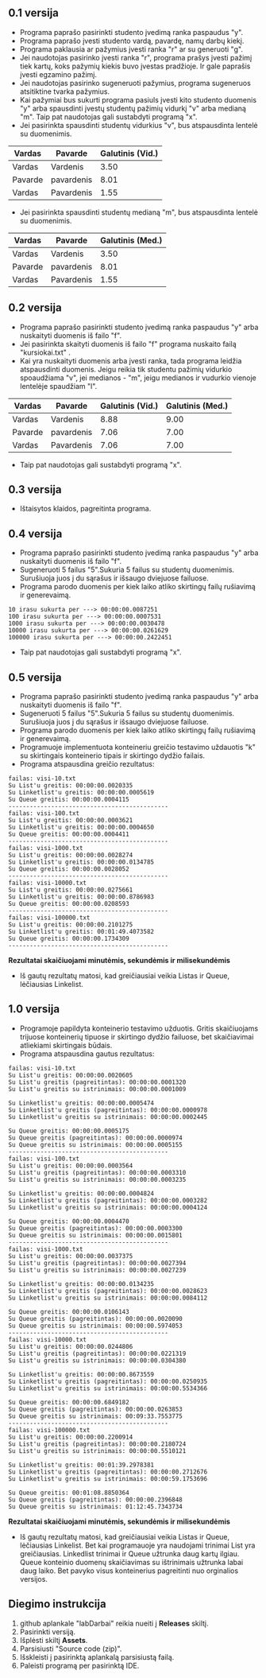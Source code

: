 ## 0.1 versija ##

- Programa paprašo pasirinkti studento įvedimą ranka paspaudus "y".
- Programa paprašo įvesti studento vardą, pavardę, namų darbų kiekį.
- Programa paklausia ar pažymius įvesti ranka "r" ar su generuoti "g".
- Jei naudotojas pasirinko įvesti ranka "r", programa prašys įvesti pažimį tiek kartų, koks pažymių kiekis buvo įvestas pradžioje. Ir gale paprašis įvesti egzamino pažimį.
- Jei naudotojas pasirinko sugeneruoti pažymius, programa sugeneruos atsitiktine tvarka pažymius.
- Kai pažymiai bus sukurti programa pasiuls įvesti kito studento duomenis "y" arba  spausdinti įvestų studentų pažimių vidurkį "v" arba medianą "m". Taip pat naudotojas gali sustabdyti programą "x".
- Jei pasirinkta spausdinti studentų vidurkius "v", bus atspausdinta lentelė su duomenimis.

|  Vardas  |  Pavarde   |  Galutinis (Vid.)  |
|----------|------------|--------------------|
|  Vardas  | Vardenis   |        3.50        |
|  Pavarde | pavardenis |        8.01        |
|  Vardas  | Pavardenis |        1.55        |
      
- Jei pasirinkta spausdinti studentų medianą "m", bus atspausdinta lentelė su duomenimis.

|  Vardas  |  Pavarde   |  Galutinis (Med.)  |
|----------|------------|--------------------|
|  Vardas  | Vardenis   |        3.50        |
|  Pavarde | pavardenis |        8.01        |
|  Vardas  | Pavardenis |        1.55        |


## 0.2 versija ##

- Programa paprašo pasirinkti studento įvedimą ranka paspaudus "y" arba nuskaityti duomenis iš failo "f".
- Jei pasirinkta skaityti duomenis iš failo "f" programa nuskaito failą "kursiokai.txt" .
- Kai yra nuskaityti duomenis arba įvesti ranka, tada programa leidžia atspausdinti duomenis. Jeigu reikia tik studentu pažimių vidurkio spoaudžiama  "v", jei medianos - "m", jeigu medianos ir vudurkio vienoje lentelėje spaudžiam "l".

|  Vardas  |  Pavarde   |  Galutinis (Vid.)  |  Galutinis (Med.)  |
|----------|------------|--------------------|--------------------|
|  Vardas  | Vardenis   |        8.88        |        9.00        |
|  Pavarde | pavardenis |        7.06        |        7.00        |
|  Vardas  | Pavardenis |        7.06        |        7.00        |

- Taip pat naudotojas gali sustabdyti programą "x".
      
## 0.3 versija ##

- Ištaisytos klaidos, pagreitinta programa.

## 0.4 versija ##

- Programa paprašo pasirinkti studento įvedimą ranka paspaudus "y" arba nuskaityti duomenis iš failo "f".
- Sugeneruoti 5 failus "5".Sukuria 5 failus su studentų duomenimis. Surušiuoja juos į du sąrašus ir išsaugo dviejuose failuose.
- Programa parodo duomenis per kiek laiko atliko skirtingų failų rušiavimą ir generevaimą. 

````
10 irasu sukurta per ---> 00:00:00.0087251
100 irasu sukurta per ---> 00:00:00.0007531
1000 irasu sukurta per ---> 00:00:00.0030478
10000 irasu sukurta per ---> 00:00:00.0261629
100000 irasu sukurta per ---> 00:00:00.2422451
````
- Taip pat naudotojas gali sustabdyti programą "x".

## 0.5 versija ##

- Programa paprašo pasirinkti studento įvedimą ranka paspaudus "y" arba nuskaityti duomenis iš failo "f".
- Sugeneruoti 5 failus "5".Sukuria 5 failus su studentų duomenimis. Surušiuoja juos į du sąrašus ir išsaugo dviejuose failuose.
- Programa parodo duomenis per kiek laiko atliko skirtingų failų rušiavimą ir generevaimą. 
- Programuoje implementuota konteineriu greičio testavimo uždauotis "k" su skirtingais konteinerio tipais ir skirtingo dydžio failais.
- Programa atspausdina greičio rezultatus:
````
failas: visi-10.txt
Su List'u greitis: 00:00:00.0020335
Su Linketlist'u greitis: 00:00:00.0005619
Su Queue greitis: 00:00:00.0004115
---------------------------------------------
failas: visi-100.txt
Su List'u greitis: 00:00:00.0003621
Su Linketlist'u greitis: 00:00:00.0004650
Su Queue greitis: 00:00:00.0004411
---------------------------------------------
failas: visi-1000.txt
Su List'u greitis: 00:00:00.0028274
Su Linketlist'u greitis: 00:00:00.0134785
Su Queue greitis: 00:00:00.0028052
---------------------------------------------
failas: visi-10000.txt
Su List'u greitis: 00:00:00.0275661
Su Linketlist'u greitis: 00:00:00.8786983
Su Queue greitis: 00:00:00.0208593
---------------------------------------------
failas: visi-100000.txt
Su List'u greitis: 00:00:00.2101275
Su Linketlist'u greitis: 00:01:49.4073582
Su Queue greitis: 00:00:00.1734309
---------------------------------------------
````
**Rezultatai skaičiuojami minutėmis, sekundėmis ir milisekundėmis**
- Iš gautų rezultatų matosi, kad greičiausiai veikia Listas ir Queue, lėčiausias Linkelist.

## 1.0 versija ##
- Programoje papildyta konteinerio testavimo užduotis. Gritis skaičiuojams trijuose konteinerių tipuose ir skirtingo dydžio failuose, bet skaičiavimai atliekiami skirtingais būdais.
- Programa atspausdina gautus rezultatus:
````
failas: visi-10.txt
Su List'u greitis: 00:00:00.0020605
Su List'u greitis (pagreitintas): 00:00:00.0001320
Su List'u greitis su istrinimais: 00:00:00.0001009

Su Linketlist'u greitis: 00:00:00.0005474
Su Linketlist'u greitis (pagreitintas): 00:00:00.0000978
Su Linketlist'u greitis su istrinimais: 00:00:00.0002445

Su Queue greitis: 00:00:00.0005175
Su Queue greitis (pagreitintas): 00:00:00.0000974
Su Queue greitis su istrinimais: 00:00:00.0005155
---------------------------------------------
failas: visi-100.txt
Su List'u greitis: 00:00:00.0003564
Su List'u greitis (pagreitintas): 00:00:00.0003310
Su List'u greitis su istrinimais: 00:00:00.0003235

Su Linketlist'u greitis: 00:00:00.0004824
Su Linketlist'u greitis (pagreitintas): 00:00:00.0003282
Su Linketlist'u greitis su istrinimais: 00:00:00.0004124

Su Queue greitis: 00:00:00.0004470
Su Queue greitis (pagreitintas): 00:00:00.0003300
Su Queue greitis su istrinimais: 00:00:00.0015801
---------------------------------------------
failas: visi-1000.txt
Su List'u greitis: 00:00:00.0037375
Su List'u greitis (pagreitintas): 00:00:00.0027394
Su List'u greitis su istrinimais: 00:00:00.0027239

Su Linketlist'u greitis: 00:00:00.0134235
Su Linketlist'u greitis (pagreitintas): 00:00:00.0028623
Su Linketlist'u greitis su istrinimais: 00:00:00.0084112

Su Queue greitis: 00:00:00.0106143
Su Queue greitis (pagreitintas): 00:00:00.0020090
Su Queue greitis su istrinimais: 00:00:00.5974053
---------------------------------------------
failas: visi-10000.txt
Su List'u greitis: 00:00:00.0244806
Su List'u greitis (pagreitintas): 00:00:00.0221319
Su List'u greitis su istrinimais: 00:00:00.0304380

Su Linketlist'u greitis: 00:00:00.8673559
Su Linketlist'u greitis (pagreitintas): 00:00:00.0250935
Su Linketlist'u greitis su istrinimais: 00:00:00.5534366

Su Queue greitis: 00:00:00.6849182
Su Queue greitis (pagreitintas): 00:00:00.0263853
Su Queue greitis su istrinimais: 00:09:33.7553775
---------------------------------------------
failas: visi-100000.txt
Su List'u greitis: 00:00:00.2200914
Su List'u greitis (pagreitintas): 00:00:00.2180724
Su List'u greitis su istrinimais: 00:00:00.5510121

Su Linketlist'u greitis: 00:01:39.2978381
Su Linketlist'u greitis (pagreitintas): 00:00:00.2712676
Su Linketlist'u greitis su istrinimais: 00:00:59.1753696

Su Queue greitis: 00:01:08.8850364
Su Queue greitis (pagreitintas): 00:00:00.2396848
Su Queue greitis su istrinimais: 01:12:45.7343734
````
**Rezultatai skaičiuojami minutėmis, sekundėmis ir milisekundėmis**
- Iš gautų rezultatų matosi, kad greičiausiai veikia Listas ir Queue, lėčiausias Linkelist. Bet kai programauoje yra naudojami trinimai List yra greičiausias. Linkedlist trinimai ir Queue užtrunka daug kartų ilgiau. Queue konteinio duomenų skaičiavimas su ištrinimais užtrunka labai daug laiko. Bet pavyko visus konteinerius pagreitinti nuo orginalios versijos.

## Diegimo instrukcija ##

1. github aplankale "labDarbai" reikia nueiti į **Releases** skiltį.
2. Pasirinkti versiją.
3. Išplėsti skiltį **Assets**.
4. Parsisiusti "Source code (zip)".
5. Išskleisti į pasirinktą aplankalą parsisiustą failą.
6. Paleisti programą per pasirinktą IDE.
